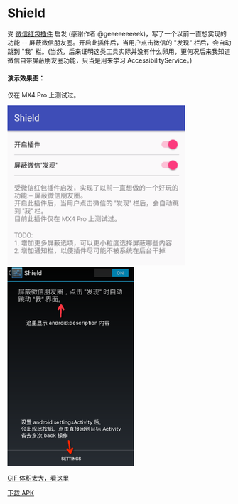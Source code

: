 # Shield

受 [微信红包插件](https://github.com/geeeeeeeeek/WeChatLuckyMoney) 启发 (感谢作者 @geeeeeeeeek)，写了一个以前一直想实现的功能 -- 屏蔽微信朋友圈。开启此插件后，当用户点击微信的 "发现" 栏后，会自动跳到 "我" 栏。(当然，后来证明这类工具实际并没有什么卵用，更何况后来我知道微信自带屏蔽朋友圈功能，只当是用来学习 AccessibilityService。)

#### 演示效果图：

仅在 MX4 Pro 上测试过。

![screenshot](./apk/0_main_activity.png) ![screenshot](./apk/1_system_setting.png)

[GIF 体积太大，看这里](http://weibo.com/1666522694/D74CL18lg?from=page_1005051666522694_profile&wvr=6&mod=weibotime&type=comment#_rnd1449335990049)

[下载 APK](apk/app-debug.apk)

